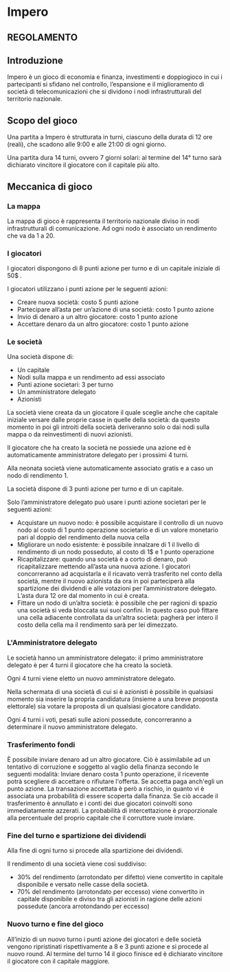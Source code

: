 # Impero

## REGOLAMENTO

## Introduzione

Impero è un gioco di economia e finanza, investimenti e doppiogioco in cui i
partecipanti si sfidano nel controllo, l’espansione e il miglioramento di
società di telecomunicazioni che si dividono i nodi infrastrutturali del
territorio nazionale.

## Scopo del gioco

Una partita a Impero è strutturata in turni, ciascuno della durata di 12 ore
(reali), che scadono alle 9:00 e alle 21:00 di ogni giorno.

Una partita dura 14 turni, ovvero 7 giorni solari: al termine del 14° turno
sarà dichiarato vincitore il giocatore con il capitale più alto.

## Meccanica di gioco

### La mappa

La mappa di gioco è rappresenta il territorio nazionale diviso in nodi infrastrutturali
di comunicazione. Ad ogni nodo è associato un rendimento che va da 1 a 20.

### I giocatori

I giocatori dispongono di 8 punti azione per turno e di un capitale iniziale
di 50$ .

I giocatori utilizzano i punti azione per le seguenti azioni:

 - Creare nuova società: costo 5 punti azione
 - Partecipare all’asta per un’azione di una società: costo 1 punto azione
 - Invio di denaro a un altro giocatore: costo 1 punto azione
 - Accettare denaro da un altro giocatore: costo 1 punto azione

### Le società

Una società dispone di:

 -  Un capitale
 -  Nodi sulla mappa e un rendimento ad essi associato
 -  Punti azione societari: 3 per turno
 -  Un amministratore delegato
 -  Azionisti

La società viene creata da un giocatore il quale sceglie anche che capitale
iniziale versare dalle proprie casse in quelle della società: da questo momento
in poi gli introiti della società deriveranno solo o dai nodi sulla mappa o da
reinvestimenti di nuovi azionisti. 

Il giocatore che ha creato la società ne possiede una azione ed è
automaticamente amministratore delegato per i prossimi 4 turni.

Alla neonata società viene automaticamente associato gratis e a caso un nodo di
rendimento 1.

La società dispone di 3 punti azione per turno e di un capitale.

Solo l’amministratore delegato può usare i punti azione societari per le
seguenti azioni:

 -	Acquistare un nuovo nodo: è possibile acquistare il controllo di un nuovo
 	nodo al costo di 1 punto operazione societario e di un valore monetario pari
al doppio del rendimento della nuova cella
 -	Migliorare un nodo esistente: è possibile innalzare di 1 il livello di rendimento di un nodo posseduto, 
al costo di 1$ e 1 punto operazione
 -	Ricapitalizzare: quando una società è a corto di denaro, può
 	ricapitalizzare mettendo all’asta una nuova azione. I giocatori
concorreranno ad acquistarla e il ricavato verrà trasferito nel conto della
società, mentre il nuovo azionista da ora in poi parteciperà alla spartizione
dei dividendi e alle votazioni per l’amministratore delegato.
L’asta dura 12 ore dal momento in cui è creata.
 -	Fittare un nodo di un’altra società: è possibile che per ragioni di spazio
 	una società si veda bloccata sui suoi confini. In questo caso può fittare una
cella adiacente controllata da un’altra società: pagherà per intero il costo
della cella ma il rendimento sarà per lei dimezzato.


### L'Amministratore delegato

Le società hanno un amministratore delegato: il primo amministratore delegato è
per 4 turni il giocatore che ha creato la società.

Ogni 4 turni viene eletto un nuovo amministratore delegato.

Nella schermata di una società di cui si è azionisti è possibile in qualsiasi
momento sia inserire la propria candidatura (insieme a una breve proposta
elettorale) sia votare la proposta di un qualsiasi giocatore candidato.

Ogni 4 turni i voti, pesati sulle azioni possedute, concorreranno a determinare
il nuovo amministratore delegato.

### Trasferimento fondi

È possibile inviare denaro ad un altro giocatore. Ciò è assimilabile ad un tentativo di corruzione 
e soggetto al vaglio della finanza secondo le seguenti modalità: 
Inviare denaro costa 1 punto operazione, il ricevente potrà scegliere di accettare o rifiutare l'offerta. 
Se accetta paga anch'egli un punto azione.
La transazione accettata è però a rischio, in quanto vi è associata una probabilità di essere scoperta dalla finanza.
Se ciò accade il trasferimento è annullato e i conti dei due giocatori coinvolti sono immediatamente azzerati.
La probabilità di intercettazione è proporzionale alla percentuale del proprio capitale che il corruttore vuole inviare.

### Fine del turno e spartizione dei dividendi

Alla fine di ogni turno si procede alla spartizione dei dividendi.

Il rendimento di una società viene così suddiviso:

 - 30% del rendimento (arrotondato per difetto) viene convertito in capitale
   disponibile e versato nelle casse della società.
 - 70% del rendimento (arrotondato per eccesso) viene convertito in capitale
   disponibile e diviso tra gli azionisti in ragione delle azioni possedute
(ancora arrotondando per eccesso)

### Nuovo turno e fine del gioco

All’inizio di un nuovo turno i punti azione dei giocatori e delle società
vengono ripristinati rispettivamente a 8 e 3 punti azione e si procede al
nuovo round. Al termine del turno 14 il gioco finisce ed è dichiarato vincitore
il giocatore con il capitale maggiore.

